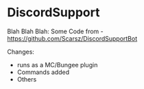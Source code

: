 # DiscordSupport


Blah Blah Blah: Some Code from - https://github.com/Scarsz/DiscordSupportBot

Changes:
  - runs as a MC/Bungee plugin
  - Commands added
  - Others
